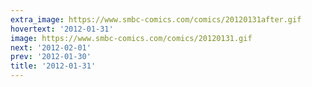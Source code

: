 ```yaml
---
extra_image: https://www.smbc-comics.com/comics/20120131after.gif
hovertext: '2012-01-31'
image: https://www.smbc-comics.com/comics/20120131.gif
next: '2012-02-01'
prev: '2012-01-30'
title: '2012-01-31'
---
```

